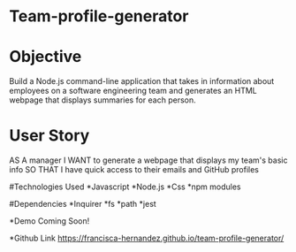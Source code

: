 # Team-profile-generator

# Objective
Build a Node.js command-line application that takes in information about employees on a software engineering team and generates an HTML webpage that displays summaries for each person.

# User Story
AS A manager
I WANT to generate a webpage that displays my team's basic info
SO THAT I have quick access to their emails and GitHub profiles

#Technologies Used
*Javascript
*Node.js
*Css
*npm modules

#Dependencies
*Inquirer
*fs
*path
*jest

*Demo
Coming Soon!

*Github Link
https://francisca-hernandez.github.io/team-profile-generator/
